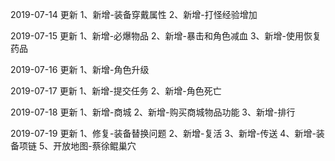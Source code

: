 2019-07-14 更新
1、新增-装备穿戴属性
2、新增-打怪经验增加

2019-07-15 更新
1、新增-必爆物品
2、新增-暴击和角色减血
3、新增-使用恢复药品

2019-07-16 更新
1、新增-角色升级

2019-07-17 更新
1、新增-提交任务
2、新增-角色死亡

2019-07-18 更新
1、新增-商城
2、新增-购买商城物品功能
3、新增-排行

2019-07-19 更新
1、修复-装备替换问题
2、新增-复活
3、新增-传送
4、新增-装备项链
5、开放地图-蔡徐鲲巢穴